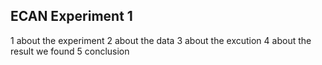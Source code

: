 ## ECAN Experiment 1

1 about the experiment
2 about the data
3 about the excution
4 about the result we found
5 conclusion